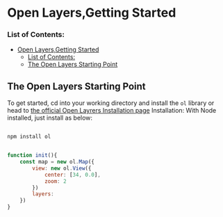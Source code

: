 # Open Layers,Getting Started
### List of Contents:
- [Open Layers,Getting Started](#open-layersgetting-started)
    - [List of Contents:](#list-of-contents)
  - [The Open Layers Starting Point](#the-open-layers-starting-point)
    
## The Open Layers Starting Point
To get started, cd into your working directory and install the `ol` library or head to [the official Open Layrers Installation page]()
Installation: 
With Node installed, just install as below: 

```jsx

npm install ol

```

```jsx

function init(){
    const map = new ol.Map({
        view: new ol.View({
            center: [34, 0.0],
            zoom: 2
        })
        layers: 
    })
}

```